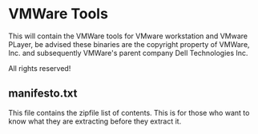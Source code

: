 # VMWare Tools
This will contain the VMWare tools for VMware workstation and VMware PLayer, be advised these binaries are the copyright property of VMWare, Inc. and subsequently VMWare's parent company Dell Technologies Inc.

All rights reserved!

## manifesto.txt
This file contains the zipfile list of contents. This is for those who want to know what they are extracting before they extract it. 
